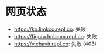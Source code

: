 # 网页状态
- https://ko.limkco.repl.co: 失败
- https://figura.hpbmm.repl.co: 失败
- https://v.chavir.repl.co: 失败 (403)
